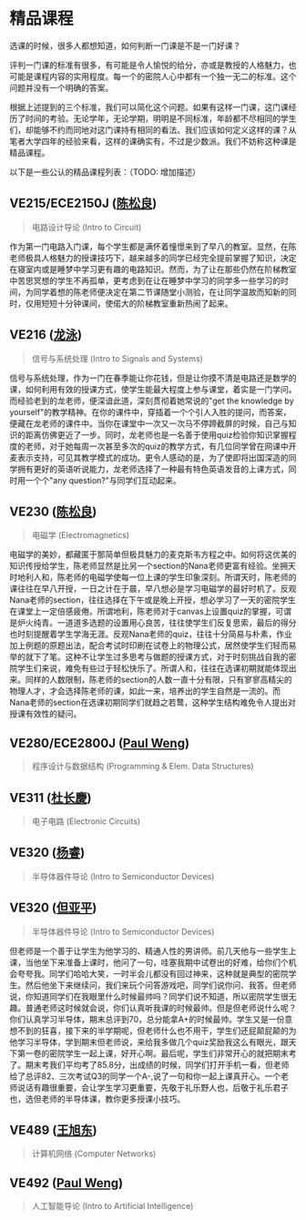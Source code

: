 # 精品课程

选课的时候，很多人都想知道，如何判断一门课是不是一门好课？

评判一门课的标准有很多，有可能是令人愉悦的给分，亦或是教授的人格魅力，也可能是课程内容的实用程度。每一个的密院人心中都有一个独一无二的标准。这个问题并没有一个明确的答案。

根据上述提到的三个标准，我们可以简化这个问题。如果有这样一门课，这门课经历了时间的考验。无论学年，无论学期，明明是不同标准，年龄都不尽相同的学生们，却能够不约而同地对这门课持有相同的看法。我们应该如何定义这样的课？从笔者大学四年的经验来看，这样的课确实有，不过是少数派。我们不妨称这种课是精品课程。

以下是一些公认的精品课程列表：（TODO: 增加描述）

## VE215/ECE2150J ([陈松良](https://www.ji.sjtu.edu.cn/cn/about/faculty-staff/faculty-directory/faculty-detail/83/))
> 电路设计导论 (Intro to Circuit)

作为第一门电路入门课，每个学生都是满怀着憧憬来到了早八的教室。显然，在陈老师极具人格魅力的授课技巧下，越来越多的同学已经完全提前掌握了知识，决定在寝室内或是睡梦中学习更有趣的电路知识。然而，为了让在那些仍然在阶梯教室中苦思冥想的学生不再孤单，更考虑到在让在睡梦中学习的同学多一些学习的时间，为同学着想的陈老师便决定在第二节课随堂小测验，在让同学温故而知新的同时，仅用短短十分钟课间，使偌大的阶梯教室重新热闹了起来。

## VE216 ([龙泳](https://www.ji.sjtu.edu.cn/cn/about/faculty-staff/faculty-directory/faculty-detail/102/))
> 信号与系统处理 (Intro to Signals and Systems)

信号与系统处理，作为一门在春季能让你花钱，但是让你摸不清是电路还是数学的课，如何利用有效的授课方式，使学生能最大程度上参与课堂，着实是一门学问。而经验老到的龙老师，便深谙此道，深刻贯彻着她常说的"get the knowledge by yourself"的教学精神。在你的课件中，穿插着一个个引人入胜的提问，而答案，便藏在龙老师的课件中。当你在课堂中一次又一次马不停蹄截屏的时候，自己与知识的距离仿佛更近了一步。同时，龙老师也是一名善于使用quiz检验你知识掌握程度的老师，对于她每周一次甚至多次的quiz的教学方式，有几位同学曾在网课中开麦表示支持，可见其教学模式的成功。更令人感动的是，为了使即将出国深造的同学拥有更好的英语听说能力，龙老师选择了一种最有特色英语发音的上课方式，同时用一个个"any question?"与同学们互动起来。

## VE230 ([陈松良](https://www.ji.sjtu.edu.cn/cn/about/faculty-staff/faculty-directory/faculty-detail/83/))
> 电磁学 (Electromagnetics)

电磁学的美妙，都藏匿于那简单但极具魅力的麦克斯韦方程之中。如何将这优美的知识传授给学生，陈老师显然是比另一个section的Nana老师更富有经验。坐拥天时地利人和，陈老师的电磁学使每一位上课的学生印象深刻。所谓天时，陈老师的课往往在早八开授，一日之计在于晨，早八想必是学习电磁学的最好时机了。反观Nana老师的section，往往选择在下午或是晚上开授，想必学习了一天的密院学生在课堂上一定倍感疲倦。所谓地利，陈老师对于canvas上设置quiz的掌握，可谓是炉火纯青。一道道多选题的设置用心良苦，往往使学生们反复思索，最后的得分也时刻提醒着学生学海无涯。反观Nana老师的quiz，往往十分简易与朴素，作业加上例题的原题出法，配合考试时印刷在试卷上的物理公式，居然使学生们轻而易举的就下了笔。这种不让学生过多思考与做题的授课方式，对于时刻挑战自我的密院学生们来说，难免有些过于轻松快乐了。所谓人和，往往在选课初期就能体现出来。同样的人数限制，陈老师的section的人数一直十分有限，只有寥寥高精尖的物理人才，才会选择陈老师的课，如此一来，培养出的学生自然是一流的。而Nana老师的section在选课初期同学们就趋之若鹜，这种学生结构难免令人提出对授课有效性的疑问。

## VE280/ECE2800J ([Paul Weng](https://www.ji.sjtu.edu.cn/cn/about/faculty-staff/faculty-directory/faculty-detail/138/))
> 程序设计与数据结构 (Programming & Elem. Data Structures)

## VE311 ([杜长慶](https://www.ji.sjtu.edu.cn/cn/about/faculty-staff/faculty-directory/faculty-detail/126/))
> 电子电路 (Electronic Circuits)

## VE320 ([杨睿](https://www.ji.sjtu.edu.cn/cn/about/faculty-staff/faculty-directory/faculty-detail/147/))
> 半导体器件导论 (Intro to Semiconductor Devices)

## VE320 ([但亚平](https://www.ji.sjtu.edu.cn/cn/about/faculty-staff/faculty-directory/faculty-detail/86/))
> 半导体器件导论 (Intro to Semiconductor Devices)

但老师是一个善于让学生为他学习的、精通人性的男讲师。前几天他与一些学生上课，当他坐下来准备上课时，他问了一句，哇塞我期中试卷出的好难，给你们个机会夸夸我。同学们哈哈大笑，一时半会儿都没有回过神来，这种就是典型的密院学生。然后他坐下来继续问，我们来玩个问答游戏吧，同学们说你问、我答。但老师说，你知道同学们在我眼里什么时候最帅吗？同学们说不知道，所以密院学生很无趣。普通老师这时候就会说，你们认真听我课的时候最帅。但是但老师说什么呢？你们认真学习半导体，期末总评到70，总分能拿A+的时候最帅。学生又是一份意想不到的狂喜，接下来的半学期呢，但老师什么也不用干，学生们还屁颠屁颠的为他学习半导体，学到期末但老师说，来给我多做几个quiz奖励我这么有眼光，跟天下第一卷的密院学生一起上课，好开心啊。最后呢，学生们非常开心的就把期末考了。期末考我们平均考了85.8分，出成绩的时候，同学们打开手机一看，但老师给了总评82、三次考试Q3的同学一个A-,说了一句和你一起上课真开心。一个老师说话有趣很重要，会让学生学习更重要，先敬于礼乐野人也，后敬于礼乐君子也，选但老师的半导体课，教你更多授课小技巧。

## VE489 ([王旭东](https://www.ji.sjtu.edu.cn/cn/about/faculty-staff/faculty-directory/faculty-detail/136/))
> 计算机网络 (Computer Networks)

## VE492 ([Paul Weng](https://www.ji.sjtu.edu.cn/cn/about/faculty-staff/faculty-directory/faculty-detail/138/))
> 人工智能导论 (Intro to Artificial Intelligence)
